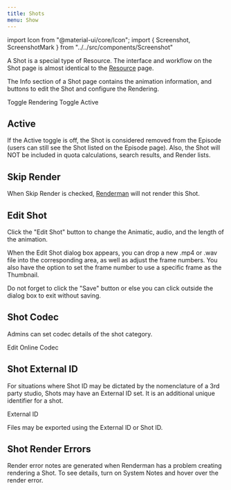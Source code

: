 ```yaml
---
title: Shots
menu: Show
---
```

import Icon from "@material-ui/core/Icon";
import { Screenshot, ScreenshotMark } from "../../src/components/Screenshot"

A Shot is a special type of Resource. The interface and workflow on the Shot page is almost identical to the [Resource](Resource) page.

The Info section of a Shot page contains the animation information, and buttons to edit the Shot and configure the Rendering.

<Screenshot image="/screenshot/shot_info.png">
  <ScreenshotMark x="63%" y="70%" width="15%" height="10%" textPosition="bottom-right" borderRadius="25px">
    Toggle Rendering
  </ScreenshotMark>
  <ScreenshotMark x="50%" y="70%" width="12%" height="10%" textPosition="bottom-left" borderRadius="20px">
    Toggle Active
  </ScreenshotMark>
</Screenshot>

## Active

If the Active toggle is off, the Shot is considered removed from the Episode (users can still see the Shot listed on the Episode page). Also, the Shot will NOT be included in quota calculations, search results, and Render lists.

## Skip Render

When Skip Render is checked, [Renderman](../renderman/intro) will not render this Shot.

## Edit Shot

Click the "Edit Shot" button to change the Animatic, audio, and the length of the animation.

<Screenshot image="/screenshot/shot_info.png">
  <ScreenshotMark x="58%" y="57.5%" width="27%" height="13%" textPosition="bottom-right" borderRadius="10px">
  </ScreenshotMark>
</Screenshot>

When the Edit Shot dialog box appears, you can drop a new .mp4 or .wav file into the corresponding area, as well as adjust the frame numbers. You also have the option to set the frame number to use a specific frame as the Thumbnail.

<Screenshot image="/screenshot/edit_shot.png">
</Screenshot>

Do not forget to click the "Save" button or else you can click outside the dialog box to exit without saving.

## Shot Codec

Admins can set codec details of the shot category.

<Screenshot image="/screenshot/resource_category_Codec.png">
  <ScreenshotMark x="97.5%" y="66.5%" width="5%" height="10%" textPosition="bottom-left" borderRadius="25px">
    Edit Online Codec
  </ScreenshotMark>
</Screenshot>

## Shot External ID

For situations where Shot ID may be dictated by the nomenclature of a 3rd party studio, Shots may have an External ID set.  It is an additional unique identifier for a shot.

<Screenshot image="/screenshot/shot_external_ID.png">
  <ScreenshotMark x="44%" y="6%" width="12%" height="5%" textPosition="bottom" borderRadius="25px">
    External ID
  </ScreenshotMark>
  <ScreenshotMark x="67%" y="39%" width="13%" height="5%" textPosition="bottom" borderRadius="25px">
  </ScreenshotMark>  
</Screenshot>

Files may be exported using the External ID or Shot ID.



## Shot Render Errors

Render error notes are generated when Renderman has a problem creating rendering a Shot. To see details, turn on System Notes and hover over the render error.


<Screenshot image="/screenshot/show_render_errors.png">
  <ScreenshotMark x="95%" y="64.6%" width="8%" height="5%" textPosition="bottom-right" borderRadius="10px">
  </ScreenshotMark>
  <ScreenshotMark x="50%" y="93%" width="20%" height="7%" textPosition="bottom-right" borderRadius="10px">
  </ScreenshotMark>
</Screenshot>